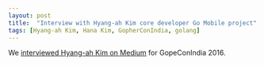```yaml
---
layout: post
title:  "Interview with Hyang-ah Kim core developer Go Mobile project"
tags: [Hyang-ah Kim, Hana Kim, GopherConIndia, golang]
---
```


We [interviewed Hyang-ah Kim on Medium](https://medium.com/@IndianGuru/interview-with-hyang-ah-kim-core-developer-go-mobile-project-30c2ee009981) for GopeConIndia 2016.
